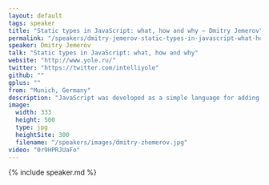 ```yaml
---
layout: default
tags: speaker
title: "Static types in JavaScript: what, how and why – Dmitry Jemerov"
permalink: "/speakers/dmitry-jemerov-static-types-in-javascript-what-how-and-why.html"
speaker: Dmitry Jemerov
talk: "Static types in JavaScript: what, how and why"
website: "http://www.yole.ru/"
twitter: "https://twitter.com/intelliyole"
github: ""
gplus: ""
from: "Munich, Germany"
description: "JavaScript was developed as a simple language for adding dynamic effects to one-paged sites. With the emerging complexity of contemporary web applications, non-strictness of JavaScript becomes problematic. The Web development community has created a number of technologies to statically check the correctness of JavaScript code, however, there’s a limit to what those tools can infer from the code, and their efficiency can be greatly improved by adding type annotations to your code, either through JSDoc or by using a language that compiles to JavaScript and supports optional typing.\n\nIn my presentation I’ll give some examples showing which errors can be prevented using these tools. Also I’ll show how a modern JavaScript IDE can improve your coding experience when it has some information about types."
image:
  width: 333
  height: 500
  type: jpg
  heightSite: 300
  filename: "/speakers/images/dmitry-zhemerov.jpg"
video: "0r9HPRJUaFo"
---
```


{% include speaker.md %}
